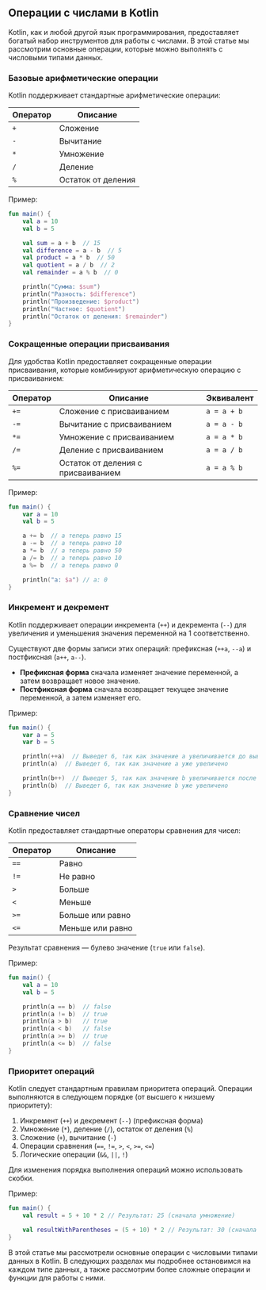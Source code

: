 ## Операции с числами в Kotlin

Kotlin, как и любой другой язык программирования, предоставляет богатый набор инструментов для работы с числами. В этой статье мы рассмотрим основные операции, которые можно выполнять с числовыми типами данных.

### Базовые арифметические операции

Kotlin поддерживает стандартные арифметические операции:

| Оператор | Описание       |
|----------|----------------|
| `+`      | Сложение       |
| `-`      | Вычитание      |
| `*`      | Умножение      |
| `/`      | Деление        |
| `%`      | Остаток от деления |

Пример:

```kotlin
fun main() {
    val a = 10
    val b = 5

    val sum = a + b  // 15
    val difference = a - b  // 5
    val product = a * b  // 50
    val quotient = a / b  // 2
    val remainder = a % b  // 0

    println("Сумма: $sum")
    println("Разность: $difference")
    println("Произведение: $product")
    println("Частное: $quotient")
    println("Остаток от деления: $remainder")
}
```

### Сокращенные операции присваивания

Для удобства Kotlin предоставляет сокращенные операции присваивания, которые комбинируют арифметическую операцию с присваиванием:

| Оператор | Описание                   | Эквивалент  |
|----------|----------------------------|-------------|
| `+=`     | Сложение с присваиванием    | `a = a + b` |
| `-=`     | Вычитание с присваиванием   | `a = a - b` |
| `*=`     | Умножение с присваиванием   | `a = a * b` |
| `/=`     | Деление с присваиванием     | `a = a / b` |
| `%=`     | Остаток от деления с присваиванием | `a = a % b` |

Пример:

```kotlin
fun main() {
    var a = 10
    val b = 5

    a += b  // a теперь равно 15
    a -= b  // a теперь равно 10
    a *= b  // a теперь равно 50
    a /= b  // a теперь равно 10
    a %= b  // a теперь равно 0

    println("a: $a") // a: 0
}
```

### Инкремент и декремент

Kotlin поддерживает операции инкремента (`++`) и декремента (`--`) для увеличения и уменьшения значения переменной на 1 соответственно. 

Существуют две формы записи этих операций: префиксная (`++a`, `--a`) и постфиксная (`a++`, `a--`). 

* **Префиксная форма** сначала изменяет значение переменной, а затем возвращает новое значение. 
* **Постфиксная форма** сначала возвращает текущее значение переменной, а затем изменяет его.

Пример:

```kotlin
fun main() {
    var a = 5
    var b = 5

    println(++a)  // Выведет 6, так как значение a увеличивается до вывода
    println(a)  // Выведет 6, так как значение a уже увеличено

    println(b++)  // Выведет 5, так как значение b увеличивается после вывода
    println(b)  // Выведет 6, так как значение b уже увеличено
}
```

### Сравнение чисел

Kotlin предоставляет стандартные операторы сравнения для чисел:

| Оператор | Описание         |
|----------|------------------|
| `==`     | Равно            |
| `!=`     | Не равно          |
| `>`      | Больше           |
| `<`      | Меньше           |
| `>=`     | Больше или равно |
| `<=`     | Меньше или равно |

Результат сравнения — булево значение (`true` или `false`).

Пример:

```kotlin
fun main() {
    val a = 10
    val b = 5

    println(a == b)  // false
    println(a != b)  // true
    println(a > b)   // true
    println(a < b)   // false
    println(a >= b)  // true
    println(a <= b)  // false
}
```

### Приоритет операций

Kotlin следует стандартным правилам приоритета операций. Операции выполняются в следующем порядке (от высшего к низшему приоритету):

1. Инкремент (`++`) и декремент (`--`) (префиксная форма)
2. Умножение (`*`), деление (`/`), остаток от деления (`%`)
3. Сложение (`+`), вычитание (`-`)
4. Операции сравнения (`==`, `!=`, `>`, `<`, `>=`, `<=`)
5. Логические операции (`&&`, `||`, `!`)

Для изменения порядка выполнения операций можно использовать скобки.

Пример:

```kotlin
fun main() {
    val result = 5 + 10 * 2 // Результат: 25 (сначала умножение)

    val resultWithParentheses = (5 + 10) * 2 // Результат: 30 (сначала сложение в скобках)
}
```

В этой статье мы рассмотрели основные операции с числовыми типами данных в Kotlin. В следующих разделах мы подробнее остановимся на каждом типе данных, а также рассмотрим более сложные операции и функции для работы с ними. 
